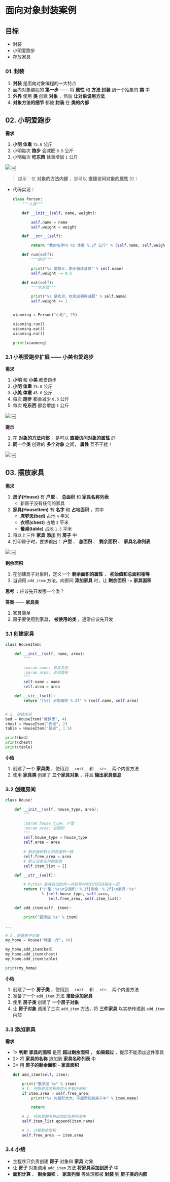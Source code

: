 # 面向对象封装案例

## 目标

* 封装
* 小明爱跑步
* 存放家具

### 01\. 封装

1. **封装** 是面向对象编程的一大特点
2. 面向对象编程的 **第一步** —— 将 **属性** 和 **方法** **封装** 到一个抽象的 **类** 中
3. **外界** 使用 **类** 创建 **对象** ，然后 **让对象调用方法**
4. **对象方法的细节** 都被 **封装** 在 **类的内部**

## 02\. 小明爱跑步

**需求**

1. **小明** **体重** `75.0` 公斤
2. 小明每次 **跑步** 会减肥 `0.5` 公斤
3. 小明每次 **吃东西** 体重增加 `1` 公斤

![](images/04/007_%E5%B0%8F%E6%98%8E%E7%88%B1%E8%B7%91%E6%AD%A5.png) ￼

> 提示：在 **对象的方法内部** ，是可以 **直接访问对象的属性** 的！

* 代码实现：

    ```python
    class Person:
        """人类"""
    
        def __init__(self, name, weight):
    
            self.name = name
            self.weight = weight
    
        def __str__(self):
    
            return "我的名字叫 %s 体重 %.2f 公斤" % (self.name, self.weight)
    
        def run(self):
            """跑步"""
    
            print("%s 爱跑步，跑步锻炼身体" % self.name)
            self.weight -= 0.5
    
        def eat(self):
            """吃东西"""
    
            print("%s 是吃货，吃完这顿再减肥" % self.name)
            self.weight += 1
    
    
    xiaoming = Person("小明", 75)
    
    xiaoming.run()
    xiaoming.eat()
    xiaoming.eat()
    
    print(xiaoming)
    
    ```


### 2.1 小明爱跑步扩展 —— 小美也爱跑步

**需求**

1. **小明** 和 **小美** 都爱跑步
2. **小明** **体重** `75.0` 公斤
3. **小美** **体重** `45.0` 公斤
4. 每次 **跑步** 都会减少 `0.5` 公斤
5. 每次 **吃东西** 都会增加 `1` 公斤

![](images/04/007_%E5%B0%8F%E6%98%8E%E7%88%B1%E8%B7%91%E6%AD%A5.png) ￼

**提示**

1. 在 **对象的方法内部** ，是可以 **直接访问对象的属性** 的
2. **同一个类** 创建的 **多个对象** 之间， **属性** 互不干扰！

![](images/04/001_%E6%A4%8D%E7%89%A9%E5%A4%A7%E6%88%98%E5%83%B5%E5%B0%B8.png) ￼

## 03\. 摆放家具

**需求**

1. **房子(House)** 有 **户型** 、 **总面积** 和 **家具名称列表**
   - 新房子没有任何的家具
2. **家具(HouseItem)** 有 **名字** 和 **占地面积** ，其中
   - **席梦思(bed)** 占地 `4` 平米
   - **衣柜(chest)** 占地 `2` 平米
   - **餐桌(table)** 占地 `1.5` 平米
3. 将以上三件 **家具** **添加** 到 **房子** 中
4. 打印房子时，要求输出： **户型** 、 **总面积** 、 **剩余面积** 、 **家具名称列表**

![](images/04/008_%E6%91%86%E6%94%BE%E5%AE%B6%E5%85%B7.png) ￼

**剩余面积**

1. 在创建房子对象时，定义一个 **剩余面积的属性** ， **初始值和总面积相等**
2. 当调用 `add_item` 方法，向房间 **添加家具** 时，让 **剩余面积** -= **家具面积**

**思考** ：应该先开发哪一个类？

**答案** —— **家具类**

1. 家具简单
2. 房子要使用到家具， **被使用的类** ，通常应该先开发

### 3.1 创建家具

```python
class HouseItem:

    def __init__(self, name, area):
        """

        :param name: 家具名称
        :param area: 占地面积
        """
        self.name = name
        self.area = area

    def __str__(self):
        return "[%s] 占地面积 %.2f" % (self.name, self.area)


# 1. 创建家具
bed = HouseItem("席梦思", 4)
chest = HouseItem("衣柜", 2)
table = HouseItem("餐桌", 1.5)

print(bed)
print(chest)
print(table)
```

**小结**

1. 创建了一个 **家具类** ，使用到 `__init__` 和 `__str__` 两个内置方法
2. 使用 **家具类** 创建了 **三个家具对象** ，并且 **输出家具信息**

### 3.2 创建房间

```python
class House:

    def __init__(self, house_type, area):
        """

        :param house_type: 户型
        :param area: 总面积
        """
        self.house_type = house_type
        self.area = area
        
        # 剩余面积默认和总面积一致
        self.free_area = area
        # 默认没有任何的家具
        self.item_list = []

    def __str__(self):

        # Python 能够自动的将一对括号内部的代码连接在一起
        return ("户型：%s\n总面积：%.2f[剩余：%.2f]\n家具：%s"
                % (self.house_type, self.area,
                   self.free_area, self.item_list))

    def add_item(self, item):

        print("要添加 %s" % item)

...

# 2. 创建房子对象
my_home = House("两室一厅", 60)

my_home.add_item(bed)
my_home.add_item(chest)
my_home.add_item(table)

print(my_home)
```

**小结**

1. 创建了一个 **房子类** ，使用到 `__init__` 和 `__str__` 两个内置方法
2. 准备了一个 `add_item` 方法 **准备添加家具**
3. 使用 **房子类** 创建了 **一个房子对象**
4. 让 **房子对象** 调用了三次 `add_item` 方法，将 **三件家具** 以实参传递到 `add_item` 内部

### 3.3 添加家具

**需求**

* 1> **判断** **家具的面积** 是否 **超过剩余面积** ， **如果超过** ，提示不能添加这件家具
* 2> 将 **家具的名称** 追加到 **家具名称列表** 中
* 3> 用 **房子的剩余面积** - **家具面积**
    ```python
    def add_item(self, item):
    
        print("要添加 %s" % item)
        # 1. 判断家具面积是否大于剩余面积
        if item.area > self.free_area:
            print("%s 的面积太大，不能添加到房子中" % item.name)
    
            return
    
        # 2. 将家具的名称追加到名称列表中
        self.item_list.append(item.name)
    
        # 3. 计算剩余面积
        self.free_area -= item.area
    ```

### 3.4 小结

* 主程序只负责创建 **房子** 对象和 **家具** 对象
* 让 **房子** 对象调用 `add_item` 方法 **将家具添加到房子** 中
* **面积计算** 、 **剩余面积** 、 **家具列表** 等处理都被 **封装** 到 **房子类的内部**